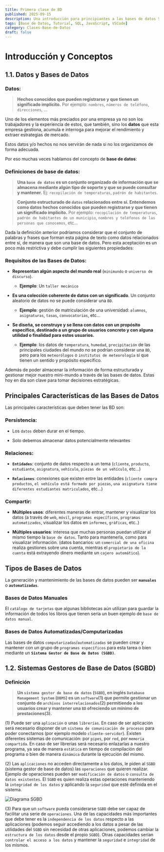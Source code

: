 ```yaml
---
title: Primera clase de BD
published: 2025-09-15
description: Una introducción para principiantes a las bases de datos SQL.
tags: [Base de Datos, Tutorial, SQL, JavaScript, VSCode]
category: Clases-Base-de-Datos
draft: false
---
```


# Introducción y Conceptos

## 1.1. Datos y Bases de Datos

### Datos:

> **Hechos conocidos que pueden registrarse y que tienen un significado implícito.**
> Por ejemplo: `nombres`, `números de teléfono`, `direcciones`, ...

Uno de los elementos más preciados por una empresa ya no son los trabajadores y la experiencia de estos, que también, sino los **datos** que esta empresa gestiona, acumula e interroga para mejorar el rendimiento y extraer estrategias de mercado.

Estos datos y/o hechos no nos servirán de nada si no los organizamos de forma adecuada.

Por eso muchas veces hablamos del concepto de **base de datos**:

### Definiciones de base de datos:

> **Una `base de datos` es un conjunto organizado de información que se almacena mediante algún tipo de soporte y que se puede consultar y mantener.**
> Ej: `recopilación de temperaturas`, `padrón de habitantes`.

> **Conjunto estructurado de `datos` relacionados entre sí. Entendemos como datos hechos conocidos que pueden registrarse y que tienen un significado implícito.**
> Por ejemplo: `recopilación de temperaturas`, `padrón de habitantes de un municipio`, `nombres y teléfonos de las personas que conocemos`, etc...

Dada la definición anterior podríamos considerar que el conjunto de palabras y frases que forman esta página de texto como datos relacionados entre sí, de manera que son una base de datos. Pero esta aceptación es un poco más restrictiva y debe cumplir las siguientes propiedades:

### Requisitos de las Bases de Datos:

- **Representan algún aspecto del mundo real** (`minimundo` o `universo de discurso`).
  - **Ejemplo**: Un `taller mecánico`

- **Es una colección coherente de datos con un significado**. Un conjunto aleatorio de datos no se puede considerar una `BD`.
  - **Ejemplo**: gestión de matriculación de una universidad: `alumnos`, `asignaturas`, `tasas`, `convocatorias`, etc...

- **Se diseña, se construye y se llena con datos con un propósito específico, destinado a un grupo de usuarios concreto y con alguna utilidad o finalidad para estos usuarios.**
  - **Ejemplo**: los datos de `temperatura`, `humedad`, `precipitación` de las principales ciudades del mundo no se podrían considerar una `BD`, pero para los `meteorólogos` o `institutos de meteorología` sí que tienen un sentido y propósito específico.

Además de poder almacenar la información de forma estructurada y gestionar mejor nuestro mini-mundo a través de las bases de datos. Estas hoy en día son clave para tomar decisiones estratégicas.

## Principales Características de las Bases de Datos

Las principales características que deben tener las BD son:

### Persistencia:

- Los `datos` deben durar en el tiempo.

- Solo debemos almacenar datos potencialmente relevantes

### Relaciones:

- **`Entidades`**: conjunto de datos respecto a un tema (`cliente`, `producto`, `estudiante`, `asignatura`, `vehículo`, `piezas de un vehículo`, etc...)

- **`Relaciones`**: conexiones que existen entre las entidades (`cliente compra productos`, `el vehículo está formado por piezas`, `una asignatura tiene diferentes estudiantes matriculados`, etc...)

### Compartir:

- **Múltiples usos**: diferentes maneras de entrar, mantener y visualizar los datos (a través de `web`, `móvil`, `programas específicos`, `programas automatizados`, visualizar los datos en `informes`, `gráficas`, etc..)

- **Múltiples usuarios**: interesa que muchas personas puedan utilizar al mismo tiempo la `base de datos`. Tanto para mantenerla, como para visualizar información. (datos bancarios: un `comercial de una oficina` realiza gestiones sobre una cuenta, mientras el `propietario de la cuenta` está extrayendo dinero mediante un `cajero automático`).

## Tipos de Bases de Datos

La generación y mantenimiento de las bases de datos pueden ser **`manuales`** o **`automatizadas`**.

### Bases de Datos Manuales

El `catálogo de tarjetas` que algunas bibliotecas aún utilizan para guardar la información de todos los libros que tienen sería un buen ejemplo de `base de datos manual`.

### Bases de Datos Automatizadas/Computarizadas

Las bases de datos `computarizadas`/`automatizadas` se pueden crear y mantener con un grupo de `programas específicos` para esta tarea o bien mediante un **`Sistema Gestor de Base de Datos (SGBD)`**.

## 1.2. Sistemas Gestores de Base de Datos (SGBD)

### Definición

> **Un `sistema gestor de base de datos` (`SGBD`), en inglés `Database Management System` (`DBMS`) es un `software`(1) que permite gestionar un conjunto de `archivos interrelacionados`(2) permitiendo a los usuarios crear y mantener una `BD` ofreciendo un mínimo de prestaciones(3).**

(1) Puede ser una `aplicación` o unas `librerías`. En caso de ser aplicación será necesario disponer de un `sistema de comunicación de procesos` para poder conectarnos (por ejemplo modelo `cliente-servidor`). Existen diferentes sistemas de comunicación: por `pipes`, por `red`, por `memoria compartida`. En caso de ser librerías será necesario enlazarlas a nuestro programa, ya sea de manera `estática` en tiempo de compilación del programa o bien de manera `dinámica` durante la ejecución del mismo.

(2) Las `aplicaciones` no acceden directamente a los datos, le piden al `SGBD` (sistema gestor de base de datos) las `operaciones` que quieren realizar. Ejemplo de operaciones pueden ser `modificación de datos` o `consulta de datos existentes`. El `SGBD` es quien realiza estas operaciones manteniendo la `integridad de los datos` y aplicando la `seguridad` que esté definida en el sistema.

![Diagrama SGBD](/db01.png)

(3) Para que un `software` pueda considerarse `SGBD` debe ser capaz de facilitar una serie de `operaciones`. Una de las capacidades más importantes que debe tener es la `independencia de los datos` respecto a las aplicaciones (podemos seguir accediendo a los datos a pesar de las utilidades del `SGBD` sin necesidad de otras aplicaciones, podemos cambiar la `estructura de los datos` desde el propio `SGBD`). Otras capacidades serían `controlar el acceso a los datos` y mantener la `seguridad` e `integridad` de los mismos.
